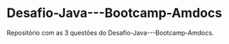 # Desafio-Java---Bootcamp-Amdocs

Repositório com as 3 questões do Desafio-Java---Bootcamp-Amdocs.

